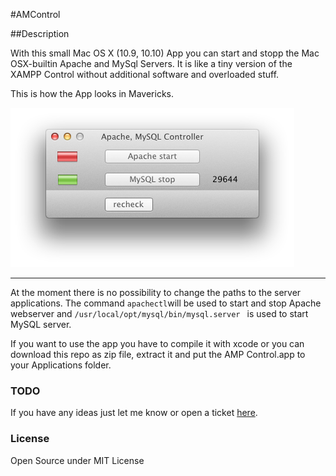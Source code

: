 #AMControl

##Description

With this small Mac OS X (10.9, 10.10) App you can start and stopp the Mac OSX-builtin Apache and MySql Servers.
It is like a tiny version of the XAMPP Control without additional software and overloaded stuff.

This is how the App looks in Mavericks.

![Mac OSX App to control apache, mysql](https://raw.githubusercontent.com/lh84/AMControl/master/githubAMControl.png "App")

---

At the moment there is no possibility to change the paths to the server applications.
The command  `apachectl`will be used to start and stop Apache webserver and `/usr/local/opt/mysql/bin/mysql.server ` is used to start MySQL server. 

If you want to use the app you have to compile it with xcode or you can download this repo as zip file, extract it and put the AMP Control.app to your Applications folder.

### TODO

If you have any ideas just let me know or open a ticket [here](https://github.com/lh84/AMControl/issues/new).

### License

Open Source under MIT License

